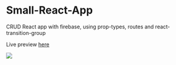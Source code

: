 # Small-React-App

CRUD React app with firebase, using prop-types, routes and react-transition-group

Live preview <a href="https://5c782eb5faddb2c3a7e6704a--flamboyant-franklin-690119.netlify.com">here</a>

<a href="https://5c782eb5faddb2c3a7e6704a--flamboyant-franklin-690119.netlify.com"><img src="https://user-images.githubusercontent.com/5507395/53662220-0f74f080-3c6b-11e9-879b-88147ad4a8c3.PNG" /></a>
